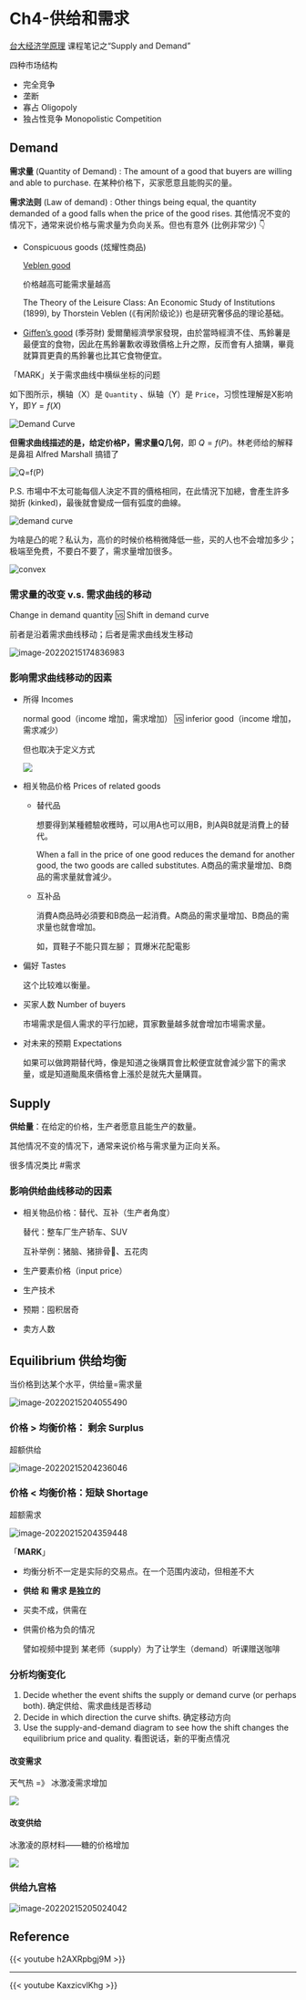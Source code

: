 # Ch4-供给和需求




[台大经济学原理](http://ocw.aca.ntu.edu.tw/ntu-ocw/ocw/cou/102S116) 课程笔记之“Supply and Demand”

<!--more-->

四种市场结构

- 完全竞争
- 垄断
- 寡占 Oligopoly
- 独占性竞争 Monopolistic Competition

## Demand

**需求量** (Quantity of Demand) : The amount of a good that buyers are willing and able to purchase.  在某种价格下，买家愿意且能购买的量。

**需求法则** (Law of demand) : Other things being equal, the quantity demanded of a good falls when the price of the good rises.  其他情况不变的情况下，通常来说价格与需求量为负向关系。但也有意外 (比例非常少)  👇

- Conspicuous goods (炫耀性商品)

  [Veblen good](https://en.wikipedia.org/wiki/Veblen_good)

  价格越高可能需求量越高

   The Theory of the Leisure Class: An Economic Study of Institutions (1899), by Thorstein Veblen (《有闲阶级论》) 也是研究奢侈品的理论基础。

- [Giffen’s good](https://en.wikipedia.org/wiki/Giffen_good) (季芬財) 
  愛爾蘭經濟學家發現，由於當時經濟不佳、馬鈴薯是最便宜的食物，因此在馬鈴薯歉收導致價格上升之際，反而會有人搶購，畢竟就算買更貴的馬鈴薯也比其它食物便宜。 

「MARK」关于需求曲线中横纵坐标的问题

如下图所示，横轴（X）是 `Quantity` 、纵轴（Y）是 `Price`，习惯性理解是X影响Y，即$Y=f(X)$

![Demand Curve](https://raw.githubusercontent.com/unclehuzi/pic/master/img/demand_curve2-1a87890730a044e79de897ddb61ccc76.PNG)

**但需求曲线描述的是，给定价格P，需求量Q几何**，即 $Q=f(P)$​。林老师给的解释是鼻祖 Alfred Marshall 搞错了

![Q=f(P)](https://raw.githubusercontent.com/unclehuzi/pic/master/img/image-20220215172954319.png)

P.S. 市場中不太可能每個人決定不買的價格相同，在此情況下加總，會產生許多拗折 (kinked)，最後就會變成一個有弧度的曲線。

![demand curve](https://raw.githubusercontent.com/unclehuzi/pic/master/img/image-20220215173229580.png)

为啥是凸的呢？私认为，高价的时候价格稍微降低一些，买的人也不会增加多少；极端至免费，不要白不要了，需求量增加很多。

![convex](https://raw.githubusercontent.com/unclehuzi/pic/master/img/image-20220215201220923.png)

### 需求量的改变 v.s. 需求曲线的移动

Change in demand quantity 🆚 Shift in demand curve

前者是沿着需求曲线移动；后者是需求曲线发生移动

![image-20220215174836983](https://raw.githubusercontent.com/unclehuzi/pic/master/img/image-20220215174836983.png)

### 影响需求曲线移动的因素

- 所得 Incomes

  normal good（income 增加，需求增加） 🆚 inferior good（income 增加， 需求减少）

  但也取决于定义方式

  ![](https://s3.us-west-2.amazonaws.com/secure.notion-static.com/f2ab0988-3cb6-4226-89e7-d88da794ecee/Untitled.png?X-Amz-Algorithm=AWS4-HMAC-SHA256&X-Amz-Content-Sha256=UNSIGNED-PAYLOAD&X-Amz-Credential=AKIAT73L2G45EIPT3X45%2F20220227%2Fus-west-2%2Fs3%2Faws4_request&X-Amz-Date=20220227T150558Z&X-Amz-Expires=86400&X-Amz-Signature=b5bfd93c8b8a8f1846216ed057a44b2e644bcfaf64b29286a3c866093f2ead66&X-Amz-SignedHeaders=host&response-content-disposition=filename%20%3D"Untitled.png"&x-id=GetObject)

- 相关物品价格 Prices of related goods

  - 替代品

    想要得到某種體驗收穫時，可以用A也可以用B，則A與B就是消費上的替代。

    When a fall in the price of one good reduces the demand for another good, the two goods are called substitutes.  A商品的需求量增加、B商品的需求量就會減少。 

  - 互补品

    消費A商品時必須要和B商品一起消費。A商品的需求量增加、B商品的需求量也就會增加。 

    如，買鞋子不能只買左腳； 買爆米花配電影

- 偏好 Tastes

  这个比较难以衡量。

- 买家人数 Number of buyers

  市場需求是個人需求的平行加總，買家數量越多就會增加市場需求量。

- 对未来的预期 Expectations

  如果可以做跨期替代時，像是知道之後購買會比較便宜就會減少當下的需求量，或是知道颱風來價格會上漲於是就先大量購買。



## Supply

**供给量**：在给定的价格，生产者愿意且能生产的数量。

其他情况不变的情况下，通常来说价格与需求量为正向关系。

很多情况类比 #需求

### 影响供给曲线移动的因素

- 相关物品价格：替代、互补（生产者角度）

  替代：整车厂生产轿车、SUV

  互补举例：猪脑、猪排骨🥩、五花肉

- 生产要素价格（input price）

- 生产技术

- 预期：囤积居奇

- 卖方人数

## Equilibrium 供给均衡

当价格到达某个水平，供给量=需求量

![image-20220215204055490](https://raw.githubusercontent.com/unclehuzi/pic/master/img/image-20220215204055490.png)

### 价格 > 均衡价格： 剩余 Surplus

超额供给

![image-20220215204236046](https://raw.githubusercontent.com/unclehuzi/pic/master/img/image-20220215204236046.png)

### 价格 < 均衡价格：短缺 Shortage

超额需求

![image-20220215204359448](https://raw.githubusercontent.com/unclehuzi/pic/master/img/image-20220215204359448.png)

「**MARK**」

- 均衡分析不一定是实际的交易点。在一个范围内波动，但相差不大

- **供给 和 需求 是独立的**

- 买卖不成，供需在

- 供需价格为负的情况

  譬如视频中提到 某老师（supply）为了让学生（demand）听课赠送咖啡

### 分析均衡变化

1. Decide whether the event shifts the supply or demand curve (or perhaps both). 确定供给、需求曲线是否移动
2. Decide in which direction the curve shifts. 确定移动方向
3. Use the supply-and-demand diagram to see how the shift changes the equilibrium price and quality. 看图说话，新的平衡点情况

#### 改变需求

天气热 =》 冰激凌需求增加

![](https://s3.us-west-2.amazonaws.com/secure.notion-static.com/e795c646-5672-4e36-b4d3-5ccf0efbeead/Untitled.png?X-Amz-Algorithm=AWS4-HMAC-SHA256&X-Amz-Content-Sha256=UNSIGNED-PAYLOAD&X-Amz-Credential=AKIAT73L2G45EIPT3X45%2F20220227%2Fus-west-2%2Fs3%2Faws4_request&X-Amz-Date=20220227T150727Z&X-Amz-Expires=86400&X-Amz-Signature=873c2cc29675369659daeb52e953892631f018e13fffdff463a0c3ab33dd2c50&X-Amz-SignedHeaders=host&response-content-disposition=filename%20%3D"Untitled.png"&x-id=GetObject)

#### 改变供给

冰激凌的原材料——糖的价格增加

![](https://s3.us-west-2.amazonaws.com/secure.notion-static.com/fe0f922c-56c8-43f0-82b3-ef9cbf113886/Untitled.png?X-Amz-Algorithm=AWS4-HMAC-SHA256&X-Amz-Content-Sha256=UNSIGNED-PAYLOAD&X-Amz-Credential=AKIAT73L2G45EIPT3X45%2F20220227%2Fus-west-2%2Fs3%2Faws4_request&X-Amz-Date=20220227T150826Z&X-Amz-Expires=86400&X-Amz-Signature=82f1683983971a60205316e819085012922437e2da79f7e87c32da0812a4033a&X-Amz-SignedHeaders=host&response-content-disposition=filename%20%3D"Untitled.png"&x-id=GetObject)

### 供给九宫格

![image-20220215205024042](https://raw.githubusercontent.com/unclehuzi/pic/master/img/image-20220215205024042.png)



## Reference

{{< youtube h2AXRpbgj9M >}}

---

{{< youtube KaxzicvlKhg >}}





<head> 
    <script defer src="https://use.fontawesome.com/releases/v5.0.13/js/all.js"></script> 
    <script defer src="https://use.fontawesome.com/releases/v5.0.13/js/v4-shims.js"></script> 
</head> 
<link rel="stylesheet" href="https://use.fontawesome.com/releases/v5.0.13/css/all.css">
